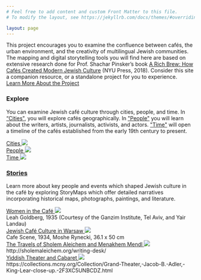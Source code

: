 ```yaml
---
# Feel free to add content and custom Front Matter to this file.
# To modify the layout, see https://jekyllrb.com/docs/themes/#overriding-theme-defaults

layout: page
---
```

<div class="about-section">
  <!-- <div class='wrapper'> -->
      <p class='section-description'>This project encourages you to examine the confluence between cafés, the urban environment, and the creativity of multilingual Jewish communities. The mapping and digital storytelling tools you will find here are based on extensive research done for Prof. Shachar Pinsker’s book <a href='https://nyupress.org/9781479874385/a-rich-brew/' class='book-title-link' id='title-link' target='blank'>A Rich Brew: How Cafés Created Modern Jewish Culture</a> (NYU Press, 2018). Consider this site a companion resource, or a standalone project for you to experience.
      <br />
        <a href='{{ "/about/" | relative_url }}' class='homepage-call-to-action'>Learn More About the Project</a>
      </p>
  <!-- </div> -->
</div>
<div>
  <h3 class='section-title'>Explore</h3>
    <!-- </div>
    <div class="explore-col"> -->
    <p>You can examine Jewish café culture through cities, people, and time. In <a class="explore-page-link" href='{{ "/cities/" | relative_url }}'>“Cities"</a>, you will explore cafés geographically. In <a class="explore-page-link" href='{{ "/people/" | relative_url }}'>"People"</a> you will learn about the writers, artists, journalists, activists, and actors. <a class="explore-page-link" href='{{ "/time/" | relative_url }}'>"Time"</a> will open a timeline of the cafés established from the early 19th century to present.</p>
</div>
<div class="explore-col-wrapper">
  <div class="explore-col">
    <a class="explore-page-link" href='{{ "/cities/" | relative_url }}'>Cities
    <img class="explore-element-image" src='{{site.baseurl}}/images/explore-cities.jpg'></a>
  </div>
  <div class="explore-col">
    <a class="explore-page-link" href='{{ "/people/" | relative_url }}'>People
    <img class="explore-element-image" src='{{site.baseurl}}/images/explore-people-bg-edited.jpg'></a> 
  </div>
  <div class="explore-col">
    <a class="explore-page-link" href='{{ "/time/" | relative_url }}'>Time
    <img class="explore-element-image" src='{{site.baseurl}}/images/ny_illustration.jpg'></a>
  </div>
</div>
<div>
  <h3 class='section-title'><a href='{{ "/stories/" | relative_url }}'>Stories</a></h3>
  <p>Learn more about key people and events which shaped Jewish culture in the café by exploring StoryMaps which offer detailed narratives incorporating historical maps, photographs, paintings, and literature.</p>
</div>
<div class="story-col-wrapper">
  <div class="story-col">
   <a class="story-page-link" href='{{ "/women-cafe-story.html" | relative_url }}'>Women in the Café
    <img class="story-element-image" src='{{site.baseurl}}/images/stories/women.png'></a>
    <div class='source-credit'>Leah Goldberg, 1935 (Courtesy of the Ganzim Institute, Tel Aviv, and Yair Landau)</div>
  </div>
  <div class="story-col">
    <a class="story-page-link" href='{{ "/warsaw-story.html" | relative_url }}'>Jewish Café Culture in Warsaw
    <img class="story-element-image" src='{{site.baseurl}}/images/stories/warsaw.jpg'></a>
    <div class='source-credit'>Cafe Scene, 1934, Moshe Rynecki, 36.1 x 50 cm</div>
  </div>
  <div class="story-col">
    <a class="story-page-link" href='{{ "/sholem-story.html" | relative_url }}'>The Travels of Sholem Aleichem and Menakhem Mendl
    <img class="story-element-image" src='{{site.baseurl}}/images/stories/sholem.jpg'></a>
    <div class='source-credit'>http://sholemaleichem.org/writing-desk/</div>
  </div>
  <div class="story-col">
    <a class="story-page-link" href='{{ "/yiddish-story.html" | relative_url }}'>Yiddish Theater and Cabaret
    <img class="story-element-image" src='{{site.baseurl}}/images/stories/cabaret.jpg'></a>
    <div class='source-credit'>https://collections.mcny.org/Collection/Grand-Theater,-Jacob-B.-Adler,-King-Lear-close-up.-2F3XC5UNBCDZ.html</div>
  </div>
</div>